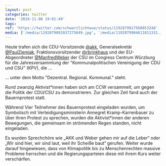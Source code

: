 ```yaml
---
layout: post
categories: twitter
date: '2019-11-08 19:01:49'
tags: 
ref: 'https://twitter.com/schwarzlichtwue/status/1192879917568053248'
media: ['/media/1192879892037275649.jpg', '/media/1192879904611811331.jpg']
---
```

Heute trafen sich die CDU-Vorsitzende [@akk](https://twitter.com/akk), Generalsekretär [@PaulZiemiak](https://twitter.com/PaulZiemiak), Fraktionsvorsitzender [@rbrinkhaus](https://twitter.com/rbrinkhaus) und der EU-Abgeordneter [@ManfredWeber](https://twitter.com/ManfredWeber) der CSU im Congress Centrum Würzburg für die Jahresversammlung der "Kommunalpolitischen Vereinigung der CDU und CSU" (KPV), die … 

… unter dem Motto "Dezentral. Regional. Kommunal." steht.



Rund zwanzig Aktivist\*innen haben sich am CCW versammelt, um gegen die Politik der CDU/CSU zu demonstrieren. Zur gleichen Zeit fand auch der Bauernprotest statt.

Während Vier Teilnehmer des Bauernprotest eingeladen wurden, um Symbolisch mit Verteidigungsministerin Annegret Kramp-Karrenbauer zu über ihren Protest zu sprechen, wurden die Aktivist\*innen der anderen Bewegungen, die gemeinsam im strömenden Regen standen, nicht eingeladen.

Es wurden Sprechchöre wie „AKK und Weber gehen mir auf die Leber“ oder „Wir sind hier, wir sind laut, weil ihr Scheiße baut“ gerufen. Weiter wurde darauf hingewiesen, dass von Klimapolitik bis zu Menschenrechten massive Probleme herrschen und die Regierungsparteien diese mit   ihrem Kurs weiter verschärfen.